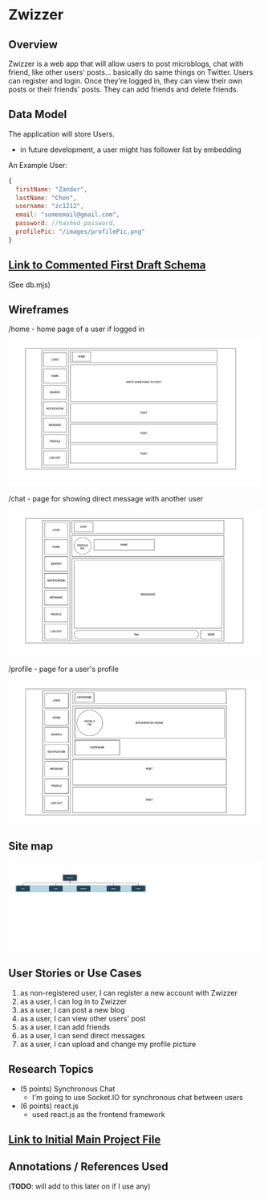
# Zwizzer

## Overview

Zwizzer is a web app that will allow users to post microblogs, chat with friend, like other users' posts... basically do same things on Twitter. Users can register and login. Once they're logged in, they can view their own posts or their friends' posts. They can add friends and delete friends.

## Data Model

The application will store Users.

* in future development, a user might has follower list by embedding

An Example User:

```javascript
{
  firstName: "Zander",
  lastName: "Chen",
  username: "zc1212",
  email: "someemail@gmail.com",
  password: //hashed password,
  profilePic: "/images/profilePic.png"
}
```

## [Link to Commented First Draft Schema](db.mjs) 

(See db.mjs)

## Wireframes

/home - home page of a user if logged in

![list create](documentation/homepage.png)

/chat - page for showing direct message with another user

![list](documentation/chat.png)

/profile - page for a user's profile

![list](documentation/profile.png)

## Site map

![list create](documentation/sitemap.png)

## User Stories or Use Cases

1. as non-registered user, I can register a new account with Zwizzer
2. as a user, I can log in to Zwizzer
3. as a user, I can post a new blog
4. as a user, I can view other users' post
5. as a user, I can add friends
6. as a user, I can send direct messages
7. as a user, I can upload and change my profile picture

## Research Topics

* (5 points) Synchronous Chat
    * I'm going to use Socket.IO for synchronous chat between users
* (6 points) react.js
    * used react.js as the frontend framework

## [Link to Initial Main Project File](app.mjs)

## Annotations / References Used

(__TODO__: will add to this later on if I use any)
